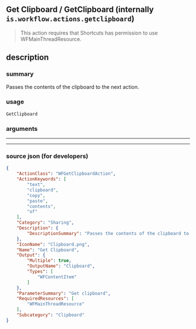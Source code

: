 
## Get Clipboard / GetClipboard (internally `is.workflow.actions.getclipboard`)

> This action requires that Shortcuts has permission to use WFMainThreadResource.


## description

### summary

Passes the contents of the clipboard to the next action.


### usage
```
GetClipboard 
```

### arguments

---



---

### source json (for developers)

```json
{
	"ActionClass": "WFGetClipboardAction",
	"ActionKeywords": [
		"text",
		"clipboard",
		"copy",
		"paste",
		"contents",
		"of"
	],
	"Category": "Sharing",
	"Description": {
		"DescriptionSummary": "Passes the contents of the clipboard to the next action."
	},
	"IconName": "Clipboard.png",
	"Name": "Get Clipboard",
	"Output": {
		"Multiple": true,
		"OutputName": "Clipboard",
		"Types": [
			"WFContentItem"
		]
	},
	"ParameterSummary": "Get clipboard",
	"RequiredResources": [
		"WFMainThreadResource"
	],
	"Subcategory": "Clipboard"
}
```
